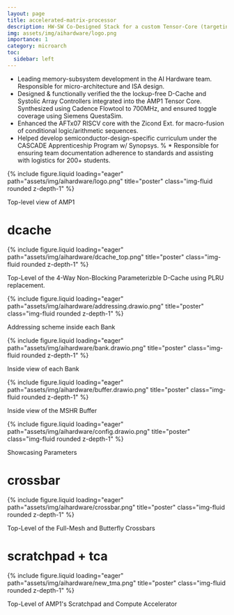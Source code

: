 ```yaml
---
layout: page
title: accelerated-matrix-processor
description: HW-SW Co-Designed Stack for a custom Tensor-Core (targeting TSMC 70nm)
img: assets/img/aihardware/logo.png
importance: 1
category: microarch 
toc:
  sidebar: left
---
```


* Leading memory-subsystem development in the AI Hardware team. Responsible for micro-architecture and ISA design.
* Designed \& functionally verified the the lockup-free D-Cache and Systolic Array Controllers integrated into the AMP1 Tensor Core. Synthesized using Cadence Flowtool to 700MHz, and ensured toggle coverage using Siemens QuestaSim.
* Enhanced the AFTx07 RISCV core with the Zicond Ext. for macro-fusion of conditional logic/arithmetic sequences.
* Helped develop semiconductor-design-specific curriculum under the CASCADE Apprenticeship Program w/ Synopsys. 
% * Responsible for ensuring team documentation adherence to standards and assisting with logistics for 200+ students.


{% include figure.liquid loading="eager" path="assets/img/aihardware/logo.png" title="poster" class="img-fluid rounded z-depth-1" %}
<div class="caption">
    Top-level view of AMP1
</div>

# dcache

{% include figure.liquid loading="eager" path="assets/img/aihardware/dcache_top.png" title="poster" class="img-fluid rounded z-depth-1" %}
<div class="caption">
    Top-Level of the 4-Way Non-Blocking Parameterizble D-Cache using PLRU replacement. 
</div>

{% include figure.liquid loading="eager" path="assets/img/aihardware/addressing.drawio.png" title="poster" class="img-fluid rounded z-depth-1" %}
<div class="caption">
    Addressing scheme inside each Bank 
</div>

{% include figure.liquid loading="eager" path="assets/img/aihardware/bank.drawio.png" title="poster" class="img-fluid rounded z-depth-1" %}
<div class="caption">
    Inside view of each Bank
</div>

{% include figure.liquid loading="eager" path="assets/img/aihardware/buffer.drawio.png" title="poster" class="img-fluid rounded z-depth-1" %}
<div class="caption">
    Inside view of the MSHR Buffer
</div>

{% include figure.liquid loading="eager" path="assets/img/aihardware/config.drawio.png" title="poster" class="img-fluid rounded z-depth-1" %}
<div class="caption">
    Showcasing Parameters 
</div>



# crossbar 

{% include figure.liquid loading="eager" path="assets/img/aihardware/crossbar.png" title="poster" class="img-fluid rounded z-depth-1" %}
<div class="caption">
    Top-Level of the Full-Mesh and Butterfly Crossbars 
</div>

# scratchpad + tca 

{% include figure.liquid loading="eager" path="assets/img/aihardware/new_tma.png" title="poster" class="img-fluid rounded z-depth-1" %}
<div class="caption">
    Top-Level of AMP1's Scratchpad and Compute Accelerator 
</div>